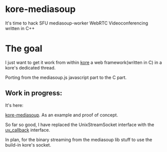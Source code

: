 # kore-mediasoup
It's time to hack SFU mediasoup-worker WebRTC Videoconferencing written in C++

# The goal

I just want to get it work from within [kore](https://github.com/jorisvink/kore)  a web framework(written in C) in a kore's dedicated thread.

Porting from the mediasoup.js javascript part to the C part.

## Work in progress:

It's here:

[kore-mediasoup](https://github.com/Globik/kore.io_websocket/tree/master/mediasoup_1). As an example and proof of concept.

So far so good, I have replaced the UnixStreamSocket interface with the [uv\_callback](https://github.com/litesync/uv_callback) interface.

In plan, for the binary streaming from the mediasoup lib stuff to use the build-in kore's socket.